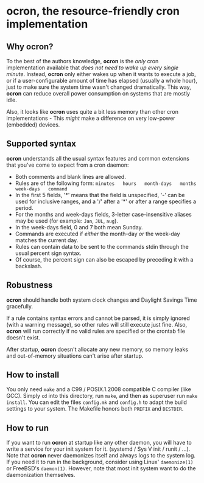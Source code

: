 # ocron, the resource-friendly cron implementation

## Why ocron?

To the best of the authors knowledge, **ocron** is the *only* cron implementation available that *does not need to wake up every single minute*.
Instead, **ocron** only either wakes up when it wants to execute a job, or if a user-configurable amount of time has elapsed (usually a whole hour),
just to make sure the system time wasn't changed dramatically.
This way, **ocron** can reduce overall power consumption on systems that are mostly idle.

Also, it looks like **ocron** uses quite a bit less memory than other cron implementations - This *might* make a difference on very low-power (embedded) devices.

## Supported syntax

**ocron** understands all the usual syntax features and common extensions that you've come to expect from a cron daemon:

- Both comments and blank lines are allowed.
- Rules are of the following form: `minutes   hours   month-days   months   week-days   command`
- In the first 5 fields, '\*' means that the field is unspecified, '-' can be used for inclusive ranges, and a '/' after a '\*' or after a range specifies a period.
- For the months and week-days fields, 3-letter case-insensitive aliases may be used (for example: `Jan`, `JUL`, `aug`).
- In the week-days field, 0 and 7 both mean Sunday.
- Commands are executed if *either* the month-day *or* the week-day matches the current day.
- Rules can contain data to be sent to the commands stdin through the usual percent sign syntax.
- Of course, the percent sign can also be escaped by preceding it with a backslash.

## Robustness

**ocron** should handle both system clock changes and Daylight Savings Time gracefully.

If a rule contains syntax errors and cannot be parsed, it is simply ignored (with a warning message), so other rules will still execute just fine.
Also, **ocron** will run correctly if no valid rules are specified or the crontab file doesn't exist.

After startup, **ocron** doesn't allocate any new memory, so memory leaks and out-of-memory situations can't arise after startup.


## How to install

You only need `make` and a C99 / POSIX.1.2008 compatible C compiler (like GCC).
Simply `cd` into this directory, run `make`, and then as superuser run `make install`.
You can edit the files `config.mk` and `config.h` to adapt the build settings to your system.
The Makefile honors both `PREFIX` and `DESTDIR`.

## How to run

If you want to run **ocron** at startup like any other daemon, you will have to write a service for your init system for it. (systemd / Sys V init / runit / ...).
Note that **ocron** never daemonizes itself and always logs to the system log.
If you need it to run in the background, consider using Linux' `daemonize(1)` or FreeBSD's `daemon(1)`.
However, note that most init system want to do the daemonization themselves.

